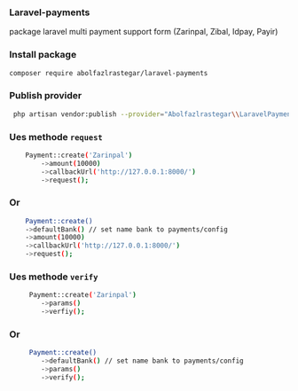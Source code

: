 ### Laravel-payments
package laravel multi payment support form  (Zarinpal, Zibal, Idpay, Payir)

### Install package
```bash
composer require abolfazlrastegar/laravel-payments
```
### Publish provider
```bash
 php artisan vendor:publish --provider="Abolfazlrastegar\\LaravelPayments\\Providers\\PaymentServiceProvider" --force
```

### Ues methode `request`
```bash
    Payment::create('Zarinpal')
        ->amount(10000)
        ->callbackUrl('http://127.0.0.1:8000/')
        ->request();
```
### Or
```bash
    Payment::create()
    ->defaultBank() // set name bank to payments/config
    ->amount(10000)
    ->callbackUrl('http://127.0.0.1:8000/')
    ->request();
```
### Ues methode `verify`
```bash
     Payment::create('Zarinpal')
        ->params()
        ->verfiy();
```
### Or 
```bash
     Payment::create()
        ->defaultBank() // set name bank to payments/config
        ->params() 
        ->verify();
```
